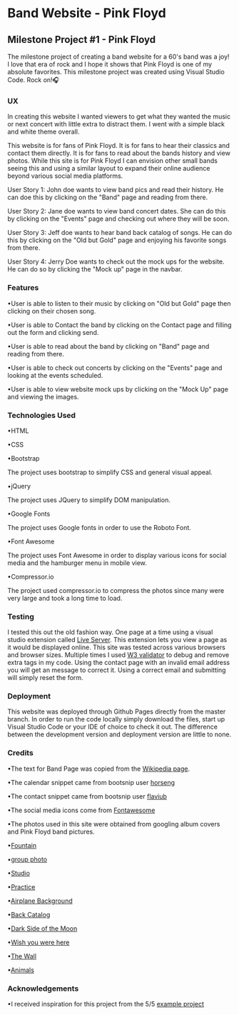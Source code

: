 # Band Website - Pink Floyd

## Milestone Project #1 - Pink Floyd

The milestone project of creating a band website for a 60's band was a joy! I love that era of rock and I hope it shows that Pink Floyd is one of my absolute favorites. This milestone project was created using Visual Studio Code. Rock on!🎧

### UX

In creating this website I wanted viewers to get what they wanted the music or next concert with little extra to distract them. I went with a simple black and white theme overall.

This website is for fans of Pink Floyd. It is for fans to hear their classics and contact them directly. It is for fans to read about the bands history and view photos. While this site is for Pink Floyd I can envision other small bands seeing this and using a similar layout to expand their online audience beyond various social media platforms.

User Story 1:
John doe wants to view band pics and read their history. He can doe this by clicking on the "Band" page and reading from there.

User Story 2:
Jane doe wants to view band concert dates. She can do this by clicking on the "Events" page and checking out where they will be soon.

User Story 3:
Jeff doe wants to hear band back catalog of songs. He can do this by clicking on the "Old but Gold" page and enjoying his favorite songs from there.

User Story 4:
Jerry Doe wants to check out the mock ups for the website. He can do so by clicking the "Mock up" page in the navbar.

### Features

•User is able to listen to their music by clicking on "Old but Gold" page then clicking on their chosen song.

•User is able to Contact the band by clicking on the Contact page and filling out the form and clicking send.

•User is able to read about the band by clicking on "Band" page and reading from there.

•User is able to check out concerts by clicking on the "Events" page and looking at the events scheduled.

•User is able to view website mock ups by clicking on the "Mock Up" page and viewing the images.

### Technologies Used

•HTML

•CSS

•Bootstrap

The project uses bootstrap to simplify CSS and general visual appeal.

•jQuery

The project uses JQuery to simplify DOM manipulation.

•Google Fonts

The project uses Google fonts in order to use the Roboto Font.

•Font Awesome

The project uses Font Awesome in order to display various icons for social media and the hamburger menu in mobile view.

•Compressor.io

The project used compressor.io to compress the photos since many were very large and took a long time to load.

### Testing

I tested this out the old fashion way. One page at a time using a visual studio extension called [Live Server](https://marketplace.visualstudio.com/items?itemName=ritwickdey.LiveServer). This extension lets you view a page as it would be displayed online.
 This site was tested across various browsers and browser sizes. Multiple times I used [W3 validator](https://validator.w3.org/) to debug and remove extra tags in my code. Using the contact page with an invalid email address you will get an message to correct it. Using a correct email and submitting will simply reset the form.

### Deployment

This website was deployed through Github Pages directly from the master branch. In order to run the code locally simply download the files, start up Visual Studio Code or your IDE of choice to check it out. The difference between the development version and deployment version are little to none.

### Credits

•The text for Band Page was copied from the [Wikipedia page](https://en.wikipedia.org/wiki/Pink_Floyd).

•The calendar snippet came from bootsnip user [horseng](https://bootsnipp.com/snippets/VgzeR)

•The contact snippet came from bootsnip user [flaviub](https://bootsnipp.com/snippets/Q0k96)

•The social media icons come from [Fontawesome](https://fontawesome.com/)

•The photos used in this site were obtained from googling album covers and Pink Floyd band pictures.

•[Fountain](https://www.pixelstalk.net/pink-floyd-band-wallpapers/)

•[group photo](https://ryanmenefee.wordpress.com/2013/02/03/pink-floyds-the-dark-side-of-the-moon/)

•[Studio](https://www.newsweek.com/nick-mason-pink-floyds-longest-serving-officer-endless-river-and-end-pink-282205)

•[Practice](http://getwallpapers.com/search?term=pink+floyd)

•[Airplane Background](https://co.pinterest.com/pin/393924298626423026/)

•[Back Catalog](https://elsiitk.files.wordpress.com/2015/02/women_music_pink_floyd_back_indoors_bodypainting_sitting_bands_album_covers_swimming_pools_70_s_albums_band_girls_catalogue_desktop_3065x1981_wallpaper-426783.jpg)

•[Dark Side of the Moon](https://youtubemusicsucks.com/wp-content/uploads/2016/12/pink-floyd-the-dark-side-of-the-moon.jpg)

•[Wish you were here](https://jbonamassa.com/wp-content/uploads/2016/10/pink-floyd-wish-you-were-here-wallpaper.jpg)

•[The Wall](https://desertpeace.files.wordpress.com/2010/07/pink-floyd.jpg)

•[Animals](https://thinkingscifi.files.wordpress.com/2014/07/pink-floyd-animals.jpg)

### Acknowledgements

•I received inspiration for this project from the 5/5 [example project](https://code-institute-solutions.github.io/StudentExampleProjectGradeFive/)
